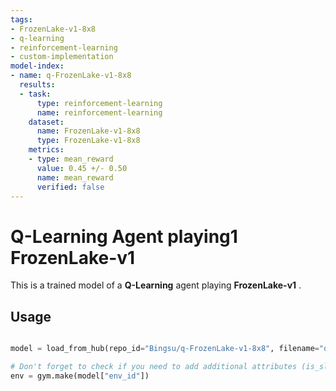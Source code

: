 ```yaml
---
tags:
- FrozenLake-v1-8x8
- q-learning
- reinforcement-learning
- custom-implementation
model-index:
- name: q-FrozenLake-v1-8x8
  results:
  - task:
      type: reinforcement-learning
      name: reinforcement-learning
    dataset:
      name: FrozenLake-v1-8x8
      type: FrozenLake-v1-8x8
    metrics:
    - type: mean_reward
      value: 0.45 +/- 0.50
      name: mean_reward
      verified: false
---
```


  # **Q-Learning** Agent playing1 **FrozenLake-v1**
  This is a trained model of a **Q-Learning** agent playing **FrozenLake-v1** .

  ## Usage

  ```python
  
  model = load_from_hub(repo_id="Bingsu/q-FrozenLake-v1-8x8", filename="q-learning.pkl")

  # Don't forget to check if you need to add additional attributes (is_slippery=False etc)
  env = gym.make(model["env_id"])
  ```
  